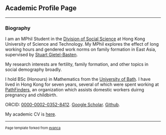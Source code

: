 ## Academic Profile Page

---

### Biography

I am an MPhil Student in the <a href="https://sosc.ust.hk">Division of Social Science</a> at Hong Kong University of Science and Technology. My MPhil explores the effect of long working hours and gendered work norms on family formation in East Asia, supervised by <a href="https://sosc.ust.hk/blog/faculty/sgb/">Stuart Gietel-Basten</a>.

My research interests are fertility, family formation, and other topics in social demography broadly.

I hold BSc (Honours) in Mathematics from the <a href="https://www.bath.ac.uk/departments/department-of-mathematical-sciences/">University of Bath</a>. I have lived in Hong Kong for seven years, several of which were spent working at <a href="http://www.pathfinders.org.hk/public/">PathFinders</a>, an organization which assists domestic workers duirng pregnancy and childbirth. 

ORCID: <a href="https://orcid.org/0000-0002-0352-8412">0000-0002-0352-8412</a>.
<a href="https://scholar.google.com/citations?user=LlZRoVgAAAAJ&hl=en&oi=ao">Google Scholar</a>.
<a href="https://github.com/rganly">Github</a>.

My academic CV is <a href="https://drive.google.com/file/d/1hoKysGxdYe6F9sUdtiuBT07wqJ57_hkb/view?usp=sharing">here</a>. 


---
<p style="font-size:11px">Page template forked from <a href="https://github.com/evanca/quick-portfolio">evanca</a></p>
<!-- Remove above link if you don't want to attibute -->

